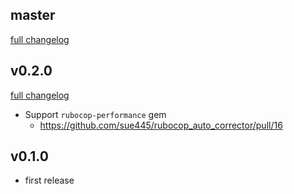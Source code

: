 ## master
[full changelog](http://github.com/sue445/rubocop_auto_corrector/compare/v0.2.0...master)

## v0.2.0
[full changelog](http://github.com/sue445/rubocop_auto_corrector/compare/v0.1.0...v0.2.0)

* Support `rubocop-performance` gem
  * https://github.com/sue445/rubocop_auto_corrector/pull/16

## v0.1.0
* first release
